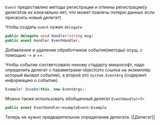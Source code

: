 `Event` предоставляю методы регистрации и отмены регистрации(у делегатов их изначально нет, что может повлечь потерю данных если присвоить новый делегат)

Чтобы создать `event` нужен `delegate`
```C#
public delegate void Handler(string msg)
public event Handler EventHandler;
```
Добавление и удаление обработчиков события(методы) осущ. с помощью -= и +=.

Чтобы событие соответсовало некому стадарту микрософт, надо определить делегат с параметрами object(это ссылка на экземпляр который вызвал событие), а второй это `System.EventArg` (содержит информацию о событии).
```C#
Example?.Invoke(this, new EventArgs);
```
Можно также использовать обобщенный делегат `EventHandler<T>` 
```C#
public event EventHandler<exampleEvent>Example
```
Теперь не нужно предварительное определение делегата.
[[Делегат]]